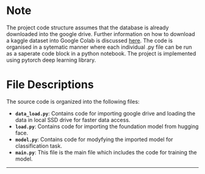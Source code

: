 # Note

The project code structure assumes that the database is already downloaded into the google drive. Further information on how to download a kaggle dataset into Google 
Colab is discussed [here](https://www.kaggle.com/discussions/general/74235). The code is organised in a sytematic manner where each individual .py file can be run as
a saperate code block in a python notebook. The project is implemented using pytorch deep learning library.  


# File Descriptions 

The source code is organized into the following files:

-   **`data_load.py`**: Contains code for importing google drive and loading the data in local SSD drive for faster data access.
-   **`load.py`**: Contains code for importing the foundation model from hugging face.
-   **`model.py`**: Contains code for modyfying the imported model for classification task.
-   **`main.py`**: This file is the main file which includes the code for training the model.

---

